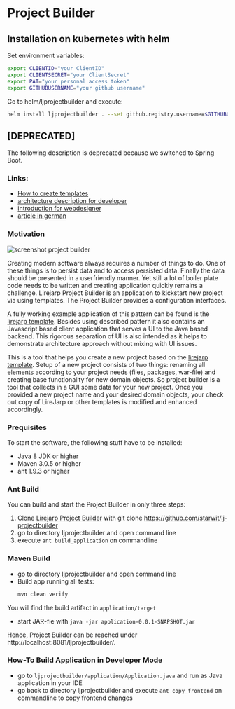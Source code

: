 # Project Builder

## Installation on kubernetes with helm

Set environment variables:

```bash
export CLIENTID="your ClientID"
export CLIENTSECRET="your ClientSecret"
export PAT="your personal access token"
export GITHUBUSERNAME="your github username"
```

Go to helm/ljprojectbuilder and execute:

```bash
helm install ljprojectbuilder . --set github.registry.username=$GITHUBUSERNAME,github.registry.pat=$PAT,oauth.clientid=$CLIENTID,oauth.clientsecret=$CLIENTSECRET
```

## [DEPRECATED]

The following description is deprecated because we switched to Spring Boot.

### Links:
* [How to create templates](https://gitlab.com/witchpou/lj-projectbuilder/blob/master/documentation/howto.md)
* [architecture description for developer](https://gitlab.com/witchpou/lj-projectbuilder/blob/master/documentation/architecture.md)
* [introduction for webdesigner](https://github.com/witchpou/lj-projectbuilder/blob/master/documentation/webdesign.md)
* [article in german](https://wp.starwit.de/wp-content/uploads/2017/02/03-2016-Java-aktuell-Anett-Hübner_Java-Enterprise-Anwendungen-effizient-...-4.pdf)

### Motivation

![screenshot project builder](https://wp.starwit.de/wp-content/uploads/2016/10/projectbuilder.png)

Creating modern software always requires a number of things to do. One of these things is to persist data and to access persisted data. Finally the data should be presented in a userfriendly manner. Yet still a lot of boiler plate code needs to be written and creating application quickly remains a challenge. Lirejarp Project Builder is an application to kickstart new project via using templates. The Project Builder provides a configuration interfaces.

A fully working example application of this pattern can be found is the [lirejarp template](https://github.com/starwit/lirejarp). Besides using described pattern it also contains an Javascript based client application that serves a UI to the Java based backend. This rigorous separation of UI is also intended as it helps to demonstrate architecture approach without mixing with UI issues.

This is a tool that helps you create a new project based on the [lirejarp template](https://github.com/starwit/lirejarp). Setup of a new project consists of two things: renaming all elements according to your project needs (files, packages, war-file) and creating base functionality for new domain objects. So project builder is a tool that collects in a GUI some data for your new project. Once you provided a new project name and your desired domain objects, your check out copy of LireJarp or other templates is modified and enhanced accordingly.

### Prequisites

To start the software, the following stuff have to be installed:

* Java 8 JDK or higher
* Maven 3.0.5 or higher
* ant 1.9.3 or higher

### Ant Build

You can build and start the Project Builder in only three steps:

1. Clone [Lirejarp Project Builder](https://github.com/starwit/lj-projectbuilder) with git clone https://github.com/starwit/lj-projectbuilder
2. go to directory ljprojectbuilder and open command line
3. execute `ant build_application` on commandline

### Maven Build

- go to directory ljprojectbuilder and open command line
- Build app running all tests:
  ```bash
  mvn clean verify
  ```
 You will find the build artifact in `application/target`
- start JAR-fie with `java -jar application-0.0.1-SNAPSHOT.jar`

Hence, Project Builder can be reached under http://localhost:8081/ljprojectbuilder/.

### How-To Build Application in Developer Mode

* go to `ljprojectbuilder/application/Application.java` and run as Java application in your IDE
* go back to directory ljprojectbuilder and execute `ant copy_frontend` on commandline to copy frontend changes
